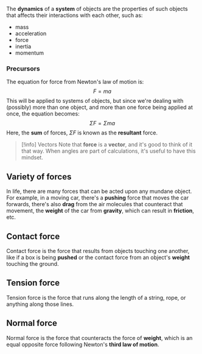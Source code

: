 The **dynamics** of a **system** of objects are the properties of such objects that affects their interactions with each other, such as:
* mass
* acceleration
* force
* inertia
* momentum
### Precursors
The equation for force from Newton's law of motion is:
$$
F=ma
$$
This will be applied to systems of objects, but since we're dealing with (possibly) more than one object, and more than one force being applied at once, the equation becomes:
$$
\Sigma F = \Sigma ma
$$
Here, the **sum** of forces, $\Sigma F$ is known as the **resultant** force.

> [!info] Vectors
> Note that **force** is a **vector**, and it's good to think of it that way. When angles are part of calculations, it's useful to have this mindset.
## Variety of forces
In life, there are many forces that can be acted upon any mundane object. For example, in a moving car, there's a **pushing** force that moves the car forwards, there's also **drag** from the air molecules that counteract that movement, the **weight** of the car from **gravity**, which can result in **friction**, etc.
## Contact force
Contact force is the force that results from objects touching one another, like if a box is being **pushed** or the contact force from an object's **weight** touching the ground.
## Tension force
Tension force is the force that runs along the length of a string, rope, or anything along those lines.
## Normal force
Normal force is the force that counteracts the force of **weight**, which is an equal opposite force following Newton's **third law of motion**. 